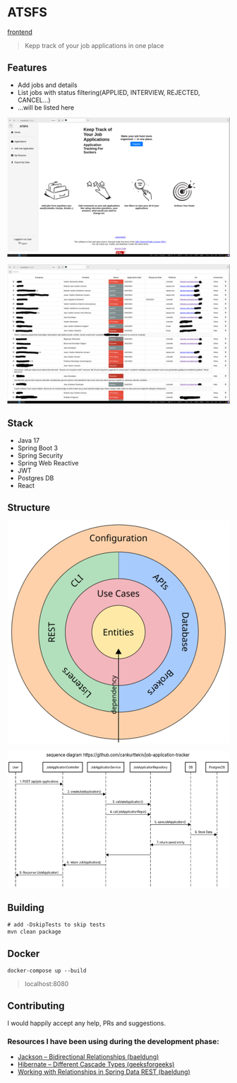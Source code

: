 # ATSFS
[frontend](https://github.com/cankurttekin/job-application-tracker/tree/frontend)
> Kepp track of your job applications in one place
## Features
- Add jobs and details
- List jobs with status filtering(APPLIED, INTERVIEW, REJECTED, CANCEL...)
- ...will be listed here

<img src="/screenshot-atsfs-home.png"
alt="homepage">

<img src="/screenshot-atsfs.png"
alt="homepage">

## Stack
- Java 17
- Spring Boot 3
- Spring Security
- Spring Web Reactive
- JWT
- Postgres DB
- React

## Structure
<img src="/unclebob.svg"
     alt="unclebob"
     >
     
<img src="/sequence-diagram.png"
     alt="sequence"
     height="309">

## Building
```
# add -DskipTests to skip tests
mvn clean package
```

## Docker
```
docker-compose up --build
```
> localhost:8080

## Contributing
I would happily accept any help, PRs and suggestions.

### Resources I have been using during the development phase:
- [Jackson – Bidirectional Relationships (baeldung)](https://www.baeldung.com/jackson-bidirectional-relationships-and-infinite-recursion)
- [Hibernate – Different Cascade Types (geeksforgeeks)](https://www.geeksforgeeks.org/hibernate-different-cascade-types/)
- [Working with Relationships in Spring Data REST (baeldung)](https://www.baeldung.com/spring-data-rest-relationships)
